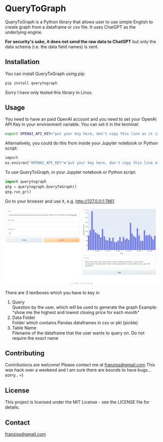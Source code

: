 # QueryToGraph
QueryToGraph is a Python library that allows user to use simple English to create graph from a dataframe or csv file. It uses ChatGPT as the underlying engine. 

**For security's sake, it does not send the raw data to ChatGPT** but only the data schema (i.e. the data field names) is sent.


## Installation
You can install QueryToGraph using pip:

```bash
pip install querytograph
```

Sorry I have only tested this library in Linux.


## Usage

You need to have an paid OpenAI account and you need to set your OpenAI API Key in your environment variable. You can set it in the terminal:

```bash
export OPENAI_API_KEY="put your key here, don't copy this line as it is!"
```

Alternatively, you could do this from inside your Jupyter notebook or Python script:

```bash
import
os.environ["OPENAI_API_KEY"="put your key here, don't copy this line as it is!"
```

To use QueryToGraph, in your Jupyter notebook or Python script:

```Python
import querytograph
qtg = querytograph.QueryToGraph()
qtg.run_gr()
```

Go to your browser and use it, e.g.  http://127.0.0.1:7861

![Chart](Screenshot.png)

There are 3 textboxes which you have to key in  

1. Query  
   Question by the user, which will be used to generate the graph
   Example: "show me the highest and lowest closing price for each month"
2. Data Folder  
   Folder which contains Pandas dataframes in csv or pkl (pickle)
3. Table Name  
   Filename of the dataframe that the user wants to query on.
   Do not require the exact name


## Contributing
Contributions are welcome! Please contact me at franziss@gmail.com 
This was hack over a weekend and I am sure there are bounds to have bugs... sorry.. =)

## License
This project is licensed under the MIT License - see the LICENSE file for details.

## Contact
franziss@gmail.com

